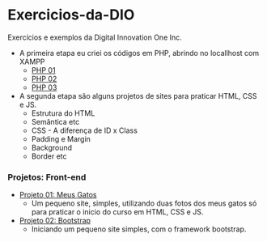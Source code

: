 # Exercicios-da-DIO
Exercícios e exemplos da Digital Innovation One Inc.
 * A primeira etapa eu criei os códigos em PHP, abrindo no locallhost com XAMPP
   * [PHP 01](https://github.com/PBPaschoal/Exercicios-da-DIO/blob/main/index.php)
   * [PHP 02](https://github.com/PBPaschoal/Exercicios-da-DIO/blob/main/index2.php)
   * [PHP 03](https://github.com/PBPaschoal/Exercicios-da-DIO/blob/main/pagina.php)
 * A segunda etapa são alguns projetos de sites para praticar HTML, CSS e JS.
   * Estrutura do HTML 
   * Semântica etc
   * CSS - A diferença de ID x Class
   * Padding e Margin
   * Background
   * Border etc
### Projetos: Front-end
* [Projeto 01: Meus Gatos](https://github.com/PBPaschoal/Exercicios-da-DIO/tree/main/Projeto%2001/Curso%20Dio%20-%20Meus%20Gatos)
  * Um pequeno site, simples, utilizando duas fotos dos meus gatos só para praticar o inicio do curso em HTML, CSS e JS.
* [Projeto 02: Bootstrap](https://github.com/PBPaschoal/Exercicios-da-DIO/tree/main/Projeto%2002)
  * Iniciando um pequeno site simples, com o framework bootstrap.
